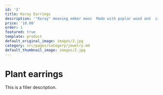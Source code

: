 ```yaml
---
id: '2'
title: Koray Earrings
description: '"Koray" meaning ember moon  Made with poplar wood and  iron earring hooks.'
price: '10.00'
order: 1
featured: true
template: product
default_original_image: images/2.jpg
category: src/pages/category/jewelry.md
default_thumbnail_image: images/2.jpg
---
```

# Plant earrings

This is a filler description.
